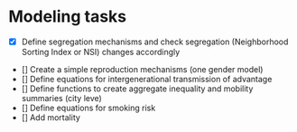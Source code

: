 
# Modeling tasks

- [x] Define segregation mechanisms and check segregation (Neighborhood Sorting Index or NSI) changes accordingly
- [] Create a simple reproduction mechanisms (one gender model)
- [] Define equations for intergenerational transmission of advantage
- [] Define functions to create aggregate inequality and mobility summaries (city leve)
- [] Define equations for smoking risk
- [] Add mortality
